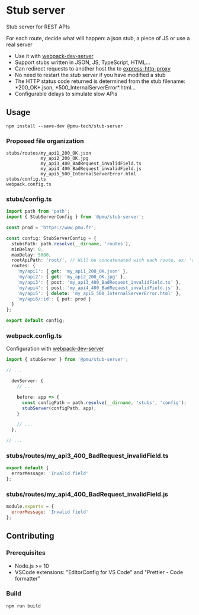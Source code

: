 # Stub server

Stub server for REST APIs

For each route, decide what will happen: a json stub, a piece of JS or use a real server

- Use it with [webpack-dev-server](https://github.com/webpack/webpack-dev-server)
- Support stubs written in JSON, JS, TypeScript, HTML...
- Can redirect requests to another host thx to [express-http-proxy](https://github.com/villadora/express-http-proxy)
- No need to restart the stub server if you have modified a stub
- The HTTP status code returned is determined from the stub filename: \*200_OK\*.json, \*500_InternalServerError\*.html...
- Configurable delays to simulate slow APIs

## Usage

`npm install --save-dev @pmu-tech/stub-server`

### Proposed file organization

```
stubs/routes/my_api1_200_OK.json
             my_api2_200_OK.jpg
             my_api3_400_BadRequest_invalidField.ts
             my_api4_400_BadRequest_invalidField.js
             my_api5_500_InternalServerError.html
stubs/config.ts
webpack.config.ts
```

### stubs/config.ts

```TypeScript
import path from 'path';
import { StubServerConfig } from '@pmu/stub-server';

const prod = 'https://www.pmu.fr';

const config: StubServerConfig = {
  stubsPath: path.resolve(__dirname, 'routes'),
  minDelay: 0,
  maxDelay: 5000,
  rootApiPath: 'root/', // Will be concatenated with each route, ex: 'root/my/api1'
  routes: {
    'my/api1': { get: 'my_api1_200_OK.json' },
    'my/api2': { get: 'my_api2_200_OK.jpg' },
    'my/api3': { post: 'my_api3_400_BadRequest_invalidField.ts' },
    'my/api4': { post: 'my_api4_400_BadRequest_invalidField.js' },
    'my/api5': { delete: 'my_api5_500_InternalServerError.html' },
    'my/api6/:id': { put: prod }
  }
};

export default config;
```

### webpack.config.ts

Configuration with [webpack-dev-server](https://github.com/webpack/webpack-dev-server)

```TypeScript
import { stubServer } from '@pmu/stub-server';

// ...

  devServer: {
    // ...

    before: app => {
      const configPath = path.resolve(__dirname, 'stubs', 'config');
      stubServer(configPath, app);
    }

    // ...
  },

// ...
```

### stubs/routes/my_api3_400_BadRequest_invalidField.ts

```TypeScript
export default {
  errorMessage: 'Invalid field'
};
```

### stubs/routes/my_api4_400_BadRequest_invalidField.js

```JavaScript
module.exports = {
  errorMessage: 'Invalid field'
};
```

## Contributing

### Prerequisites

- Node.js >= 10
- VSCode extensions: "EditorConfig for VS Code" and "Prettier - Code formatter"

### Build

`npm run build`
